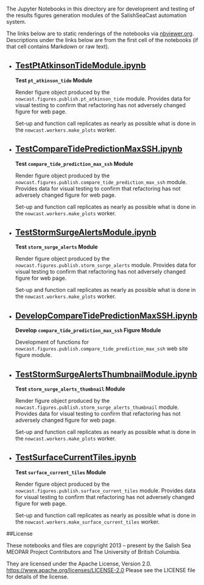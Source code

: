 The Jupyter Notebooks in this directory are for development and testing of
the results figures generation modules of the SalishSeaCast automation system.

The links below are to static renderings of the notebooks via
[nbviewer.org](https://nbviewer.org/).
Descriptions under the links below are from the first cell of the notebooks
(if that cell contains Markdown or raw text).

* ## [TestPtAtkinsonTideModule.ipynb](https://nbviewer.org/github/SalishSeaCast/SalishSeaNowcast/blob/main/publish/TestPtAtkinsonTideModule.ipynb)

    **Test `pt_atkinson_tide` Module**

    Render figure object produced by the `nowcast.figures.publish.pt_atkinson_tide` module.
    Provides data for visual testing to confirm that refactoring has not adversely changed figure for web page.

    Set-up and function call replicates as nearly as possible what is done in the `nowcast.workers.make_plots` worker.

* ## [TestCompareTidePredictionMaxSSH.ipynb](https://nbviewer.org/github/SalishSeaCast/SalishSeaNowcast/blob/master/publish/TestCompareTidePredictionMaxSSH.ipynb)

    **Test `compare_tide_prediction_max_ssh` Module**

    Render figure object produced by the `nowcast.figures.publish.compare_tide_prediction_max_ssh` module.
    Provides data for visual testing to confirm that refactoring has not adversely changed figure for web page.

    Set-up and function call replicates as nearly as possible what is done in the `nowcast.workers.make_plots` worker.

* ## [TestStormSurgeAlertsModule.ipynb](https://nbviewer.org/github/SalishSeaCast/SalishSeaNowcast/blob/master/publish/TestStormSurgeAlertsModule.ipynb)

    **Test `storm_surge_alerts` Module**

    Render figure object produced by the `nowcast.figures.publish.storm_surge_alerts` module.
    Provides data for visual testing to confirm that refactoring has not adversely changed figure for web page.

    Set-up and function call replicates as nearly as possible what is done in the `nowcast.workers.make_plots` worker.

* ## [DevelopCompareTidePredictionMaxSSH.ipynb](https://nbviewer.org/github/SalishSeaCast/SalishSeaNowcast/blob/master/publish/DevelopCompareTidePredictionMaxSSH.ipynb)

    **Develop `compare_tide_prediction_max_ssh` Figure Module**

    Development of functions for `nowcast.figures.publish.compare_tide_prediction_max_ssh` web site figure module.

* ## [TestStormSurgeAlertsThumbnailModule.ipynb](https://nbviewer.org/github/SalishSeaCast/SalishSeaNowcast/blob/master/publish/TestStormSurgeAlertsThumbnailModule.ipynb)

    **Test `storm_surge_alerts_thumbnail` Module**

    Render figure object produced by the `nowcast.figures.publish.storm_surge_alerts_thumbnail` module.
    Provides data for visual testing to confirm that refactoring has not adversely changed figure for web page.

    Set-up and function call replicates as nearly as possible what is done in the `nowcast.workers.make_plots` worker.

* ## [TestSurfaceCurrentTiles.ipynb](https://nbviewer.org/github/SalishSeaCast/SalishSeaNowcast/blob/master/publish/TestSurfaceCurrentTiles.ipynb)

    **Test `surface_current_tiles` Module**

    Render figure object produced by the `nowcast.figures.publish.surface_current_tiles` module.
    Provides data for visual testing to confirm that refactoring has not adversely changed figure for web page.

    Set-up and function call replicates as nearly as possible what is done in the `nowcast.workers.make_surface_current_tiles` worker.


##License

These notebooks and files are copyright 2013 – present
by the Salish Sea MEOPAR Project Contributors
and The University of British Columbia.

They are licensed under the Apache License, Version 2.0.
https://www.apache.org/licenses/LICENSE-2.0
Please see the LICENSE file for details of the license.

